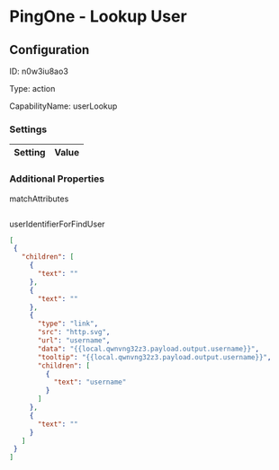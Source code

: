 # PingOne - Lookup User
## Configuration
ID:  n0w3iu8ao3

Type: action 

CapabilityName: userLookup

### Settings
| Setting | Value  |
| :------------------------ | ---------------------------------------- |
 




### Additional Properties
matchAttributes
 ```json 

```


userIdentifierForFindUser
 ```json 
[
  {
    "children": [
      {
        "text": ""
      },
      {
        "text": ""
      },
      {
        "type": "link",
        "src": "http.svg",
        "url": "username",
        "data": "{{local.qwnvng32z3.payload.output.username}}",
        "tooltip": "{{local.qwnvng32z3.payload.output.username}}",
        "children": [
          {
            "text": "username"
          }
        ]
      },
      {
        "text": ""
      }
    ]
  }
]
```



